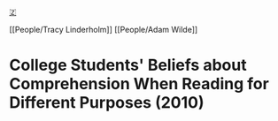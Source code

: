[🇿](zotero://select/library/items/F5ZRLWMS)

[[People/Tracy Linderholm]] [[People/Adam Wilde]] 
# College Students' Beliefs about Comprehension When Reading for Different Purposes (2010)


